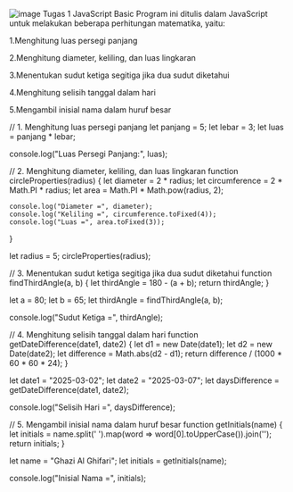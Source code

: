 ![image](https://github.com/user-attachments/assets/6698e40b-4986-46eb-b568-0ada859f9774)
Tugas 1 JavaScript Basic
Program ini ditulis dalam JavaScript untuk melakukan beberapa perhitungan matematika, yaitu:

1.Menghitung luas persegi panjang

2.Menghitung diameter, keliling, dan luas lingkaran

3.Menentukan sudut ketiga segitiga jika dua sudut diketahui

4.Menghitung selisih tanggal dalam hari

5.Mengambil inisial nama dalam huruf besar

// 1. Menghitung luas persegi panjang
let panjang = 5;
let lebar = 3;
let luas = panjang * lebar;

console.log("Luas Persegi Panjang:", luas);

// 2. Menghitung diameter, keliling, dan luas lingkaran
function circleProperties(radius) {
    let diameter = 2 * radius;
    let circumference = 2 * Math.PI * radius;
    let area = Math.PI * Math.pow(radius, 2);

    console.log("Diameter =", diameter);
    console.log("Keliling =", circumference.toFixed(4));
    console.log("Luas =", area.toFixed(3));
}

let radius = 5;
circleProperties(radius);

// 3. Menentukan sudut ketiga segitiga jika dua sudut diketahui
function findThirdAngle(a, b) {
    let thirdAngle = 180 - (a + b);
    return thirdAngle;
}

let a = 80;
let b = 65;
let thirdAngle = findThirdAngle(a, b);

console.log("Sudut Ketiga =", thirdAngle);

// 4. Menghitung selisih tanggal dalam hari
function getDateDifference(date1, date2) {
    let d1 = new Date(date1);
    let d2 = new Date(date2);
    let difference = Math.abs(d2 - d1);
    return difference / (1000 * 60 * 60 * 24);
}

let date1 = "2025-03-02";
let date2 = "2025-03-07";
let daysDifference = getDateDifference(date1, date2);

console.log("Selisih Hari =", daysDifference);

// 5. Mengambil inisial nama dalam huruf besar
function getInitials(name) {
    let initials = name.split(' ').map(word => word[0].toUpperCase()).join('');
    return initials;
}

let name = "Ghazi Al Ghifari";
let initials = getInitials(name);

console.log("Inisial Nama =", initials);
